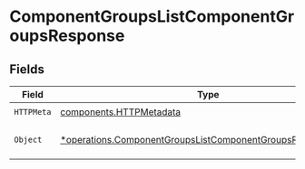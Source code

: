 # ComponentGroupsListComponentGroupsResponse


## Fields

| Field                                                                                                                                   | Type                                                                                                                                    | Required                                                                                                                                | Description                                                                                                                             |
| --------------------------------------------------------------------------------------------------------------------------------------- | --------------------------------------------------------------------------------------------------------------------------------------- | --------------------------------------------------------------------------------------------------------------------------------------- | --------------------------------------------------------------------------------------------------------------------------------------- |
| `HTTPMeta`                                                                                                                              | [components.HTTPMetadata](../../models/components/httpmetadata.md)                                                                      | :heavy_check_mark:                                                                                                                      | N/A                                                                                                                                     |
| `Object`                                                                                                                                | [*operations.ComponentGroupsListComponentGroupsResponseBody](../../models/operations/componentgroupslistcomponentgroupsresponsebody.md) | :heavy_minus_sign:                                                                                                                      | The request has succeeded.                                                                                                              |